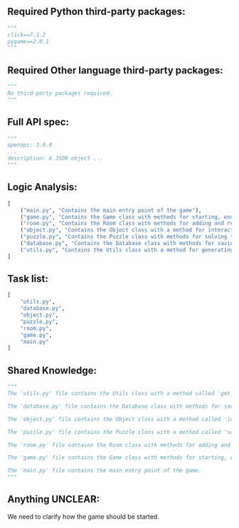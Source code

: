 ## Required Python third-party packages:
```python
"""
click==7.1.2
pygame==2.0.1
"""
```

## Required Other language third-party packages:
```python
"""
No third-party packages required.
"""
```

## Full API spec:
```python
"""
openapi: 3.0.0
...
description: A JSON object ...
"""
```

## Logic Analysis:
```python
[
    ("main.py", "Contains the main entry point of the game"),
    ("game.py", "Contains the Game class with methods for starting, ending, saving, and loading the game"),
    ("room.py", "Contains the Room class with methods for adding and removing objects, and getting objects"),
    ("object.py", "Contains the Object class with a method for interacting with the object"),
    ("puzzle.py", "Contains the Puzzle class with methods for solving the puzzle"),
    ("database.py", "Contains the Database class with methods for saving and loading the game state"),
    ("utils.py", "Contains the Utils class with a method for generating random numbers")
]
```

## Task list:
```python
[
    "utils.py",
    "database.py",
    "object.py",
    "puzzle.py",
    "room.py",
    "game.py",
    "main.py"
]
```

## Shared Knowledge:
```python
"""
The 'utils.py' file contains the Utils class with a method called 'get_random_number' that can be used to generate random numbers.

The 'database.py' file contains the Database class with methods for saving and loading the game state.

The 'object.py' file contains the Object class with a method called 'interact' that can be used to interact with the object.

The 'puzzle.py' file contains the Puzzle class with a method called 'solve' that can be used to solve the puzzle.

The 'room.py' file contains the Room class with methods for adding and removing objects, and getting objects.

The 'game.py' file contains the Game class with methods for starting, ending, saving, and loading the game.

The 'main.py' file contains the main entry point of the game.
"""
```

## Anything UNCLEAR:
We need to clarify how the game should be started.